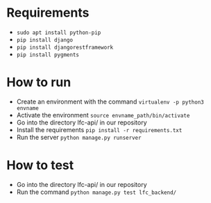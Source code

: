 # Requirements

- `sudo apt install python-pip`
- `pip install django`
- `pip install djangorestframework`
- `pip install pygments`

# How to run
- Create an environment with the command `virtualenv -p python3 envname`
- Activate the environment `source envname_path/bin/activate`
- Go into the directory lfc-api/ in our repository
- Install the requirements `pip install -r requirements.txt`
- Run the server `python manage.py runserver`

# How to test
- Go into the directory lfc-api/ in our repository
- Run the command `python manage.py test lfc_backend/`
